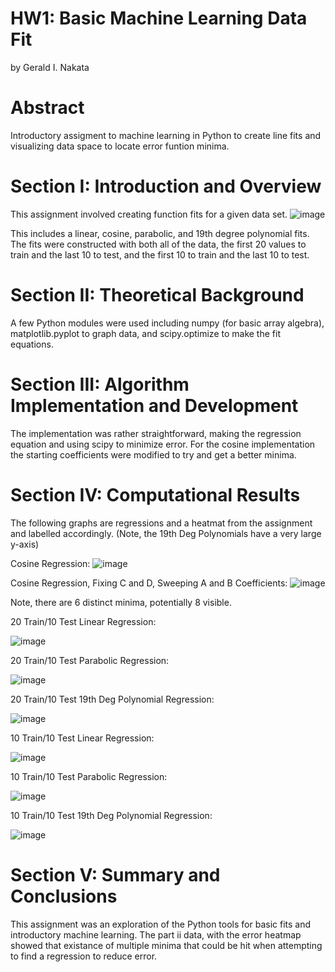 # HW1: Basic Machine Learning Data Fit

by Gerald I. Nakata

# Abstract

Introductory assigment to machine learning in Python to create line fits and visualizing data space to locate error funtion minima.


# Section I: Introduction and Overview

This assignment involved creating function fits for a given data set. 
![image](https://user-images.githubusercontent.com/6571263/231073290-d02bb567-3a5c-44fd-b613-243040f9a86e.png)

This includes a linear, cosine, parabolic, and 19th degree polynomial fits. The fits were constructed with both all of the data, the first 20 values to train and the last 10 to test, and the first 10 to train and the last 10 to test. 


# Section II: Theoretical Background

A few Python modules were used including numpy (for basic array algebra), matplotlib.pyplot to graph data, and scipy.optimize to make the fit equations.


# Section III: Algorithm Implementation and Development

The implementation was rather straightforward, making the regression equation and using scipy to minimize error. For the cosine implementation the starting coefficients were modified to try and get a better minima.


# Section IV: Computational Results

The following graphs are regressions and a heatmat from the assignment and labelled accordingly. (Note, the 19th Deg Polynomials have a very large y-axis)

Cosine Regression:
![image](https://user-images.githubusercontent.com/6571263/231073885-60dba6ca-907a-4865-b39b-ebd61661c675.png)


Cosine Regression, Fixing C and D, Sweeping A and B Coefficients:
![image](https://user-images.githubusercontent.com/6571263/231074379-2fbe60d9-ea1b-4f6f-91f7-a73d88449ce7.png)

Note, there are 6 distinct minima, potentially 8 visible.


20 Train/10 Test Linear Regression:

![image](https://user-images.githubusercontent.com/6571263/231075067-19e9d721-2034-4454-a192-997d95d73247.png)


20 Train/10 Test Parabolic Regression:

![image](https://user-images.githubusercontent.com/6571263/231075242-40a18f05-1e16-4874-8911-5521888391ac.png)


20 Train/10 Test 19th Deg Polynomial Regression:

![image](https://user-images.githubusercontent.com/6571263/231075458-3ea2c5bb-c438-4d29-987a-a6b50dcd0e5d.png)


10 Train/10 Test Linear Regression:

![image](https://user-images.githubusercontent.com/6571263/231076394-8fdcb283-eaeb-4163-b20e-858c7599f3ce.png)


10 Train/10 Test Parabolic Regression:

![image](https://user-images.githubusercontent.com/6571263/231077024-a6176051-caad-4721-ba64-be170700192b.png)


10 Train/10 Test 19th Deg Polynomial Regression:

![image](https://user-images.githubusercontent.com/6571263/231077092-7fa24bae-b6e4-48e2-96c4-db04b287a4e6.png)



# Section V: Summary and Conclusions

This assignment was an exploration of the Python tools for basic fits and introductory machine learning. The part ii data, with the error heatmap showed that existance of multiple minima that could be hit when attempting to find a regression to reduce error. 
